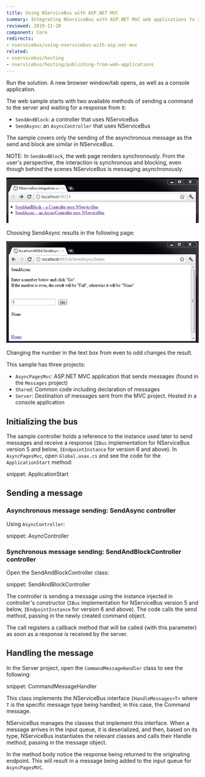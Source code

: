 ```yaml
---
title: Using NServiceBus with ASP.NET MVC
summary: Integrating NServiceBus with ASP.NET MVC web applications to send messages from a website.
reviewed: 2019-11-20
component: Core
redirects:
- nservicebus/using-nservicebus-with-asp.net-mvc
related:
- nservicebus/hosting
- nservicebus/hosting/publishing-from-web-applications
---
```


Run the solution. A new browser window/tab opens, as well as a console application.

The web sample starts with two available methods of sending a command to the server and waiting for a response from it:

 * `SendAndBlock`: a controller that uses NServiceBus
 * `SendAsync`: an `AsyncController` that uses NServiceBus

The sample covers only the sending of the asynchronous message as the send and block are similar in NServiceBus.

NOTE: In `SendAndBlock`, the web page renders synchronously. From the user's perspective, the interaction is synchronous and blocking, even though behind the scenes NServiceBus is messaging asynchronously.

![AsyncPages Asp.Net Mvc sample running](async-pages-mvc-selecting-blocking-method.png "AsyncPages Asp.Net Mvc sample running")

Choosing SendAsync results in the following page:

![AsyncPages Asp.Net Mvc sample running](async-pages-mvc-running.png "AsyncPages Asp.Net Mvc sample running")

Changing the number in the text box from even to odd changes the result.

This sample has three projects:

 * `AsyncPagesMvc`: ASP.NET MVC application that sends messages (found in the `Messages` project)
 * `Shared`: Common code including declaration of messages
 * `Server`: Destination of messages sent from the MVC project. Hosted in a console application


## Initializing the bus

The sample controller holds a reference to the instance used later to send messages and receive a response (`IBus` implementation for NServiceBus version 5 and below, `IEndpointInstance` for version 6 and above). In `AsyncPagesMvc`, open `Global.asax.cs` and see the code for the `ApplicationStart` method:

snippet: ApplicationStart


## Sending a message


### Asynchronous message sending: SendAsync controller

Using `AsyncController`:

snippet: AsyncController


### Synchronous message sending: SendAndBlockController controller

Open the SendAndBlockController class:

snippet: SendAndBlockController

The controller is sending a message using the instance injected in controller's constructor (`IBus` implementation for NServiceBus version 5 and below, `IEndpointInstance` for version 6 and above). The code calls the send method, passing in the newly created command object.

The call registers a callback method that will be called (with this parameter) as soon as a response is received by the server.


## Handling the message

In the Server project, open the `CommandMessageHandler` class to see the following:

snippet: CommandMessageHandler

This class implements the NServiceBus interface `IHandleMessages<T>` where `T` is the specific message type being handled; in this case, the Command message.

NServiceBus manages the classes that implement this interface. When a message arrives in the input queue, it is deserialized, and then, based on its type, NServiceBus instantiates the relevant classes and calls their Handle method, passing in the message object.

In the method body notice the response being returned to the originating endpoint. This will result in a message being added to the input queue for `AsyncPagesMVC`.
